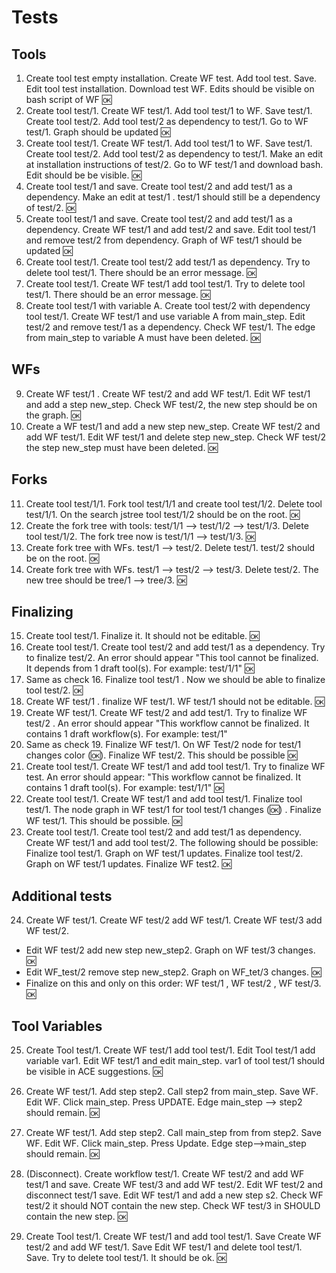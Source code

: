 
# Tests
## Tools 
1. Create tool test empty installation. Create WF test. Add tool test. Save. Edit tool test installation. Download test WF. Edits should be visible on bash script of WF 🆗  
2. Create tool test/1. Create WF test/1. Add tool test/1 to WF. Save test/1. Create tool test/2. Add tool test/2 as dependency to test/1. Go to WF test/1. Graph should be updated 🆗  
3. Create tool test/1. Create WF test/1. Add tool test/1 to WF. Save test/1. Create tool test/2. Add tool test/2 as dependency to test/1. Make an edit at installation instructions of test/2. Go to WF test/1 and download bash. Edit should be be visible. 🆗 
4. Create tool test/1 and save. Create tool test/2 and add test/1 as a dependency. Make an edit at test/1 . test/1 should still be a dependency of test/2. 🆗 
5. Create tool test/1 and save. Create tool test/2 and add test/1 as a dependency. Create WF test/1 and add test/2 and save. Edit tool test/1 and remove test/2 from dependency. Graph of WF test/1 should be updated 🆗 
6. Create tool test/1. Create tool test/2 add test/1 as dependency. Try to delete tool test/1. There should be an error message. 🆗 
7. Create tool test/1. Create WF test/1 add tool test/1. Try to delete tool test/1. There should be an error message. 🆗 
8. Create tool test/1 with variable A. Create tool test/2 with dependency tool test/1. Create WF test/1 and use variable A from main_step. Edit test/2 and remove test/1 as a dependency. Check WF test/1. The edge from main_step to variable A must have been deleted. 🆗 

## WFs
9. Create WF test/1 . Create WF test/2 and add WF test/1. Edit WF test/1 and add a step new_step. Check WF test/2, the new step should be on the graph. 🆗  
10. Create a WF test/1 and add a new step new_step. Create WF test/2 and add WF test/1. Edit WF test/1 and delete step new_step. Check WF test/2 the step new_step must have been deleted. 🆗 

## Forks
11. Create tool test/1/1. Fork tool test/1/1 and create tool test/1/2. Delete tool test/1/1. On the search jstree tool test/1/2 should be on the root. 🆗 
12. Create the fork tree with tools: test/1/1 --> test/1/2 --> test/1/3. Delete tool test/1/2. The fork tree now is test/1/1 --> test/1/3. 🆗 
13. Create fork tree with WFs. test/1 --> test/2. Delete test/1. test/2 should be on the root. 🆗 
14. Create fork tree with WFs. test/1 --> test/2 --> test/3. Delete test/2. The new tree should be tree/1 --> tree/3. 🆗 

## Finalizing
15. Create tool test/1. Finalize it. It should not be editable. 🆗 
16. Create tool test/1. Create tool test/2 and add test/1 as a dependency. Try to finalize test/2. An error should appear "This tool cannot be finalized. It depends from 1 draft tool(s). For example: test/1/1" 🆗 
17. Same as check 16. Finalize tool test/1 . Now we should be able to finalize tool test/2. 🆗 
18. Create WF test/1 . finalize WF test/1. WF test/1 should not be editable. 🆗 
19. Create WF test/1. Create WF test/2 and add test/1. Try to finalize WF test/2 . An error should appear "This workflow cannot be finalized. It contains 1 draft workflow(s). For example: test/1"
20. Same as check 19. Finalize WF test/1. On WF Test/2 node for test/1 changes color (🆗). Finalize WF test/2.  This should be possible 🆗 
21. Create tool test/1. Create WF test/1 and add tool test/1. Try to finalize WF test. An error should appear: "This workflow cannot be finalized. It contains 1 draft tool(s). For example: test/1/1" 🆗 
22. Create tool test/1. Create WF test/1 and add tool test/1. Finalize tool test/1. The node graph in WF test/1 for tool test/1 changes (🆗) . Finalize WF test/1. This should be possible. 🆗 
23. Create tool test/1. Create tool test/2 and add test/1 as dependency. Create WF test/1 and add tool  test/2.  The following should be possible: Finalize tool test/1. Graph on WF test/1 updates. Finalize tool test/2. Graph on WF test/1 updates. Finalize WF test2. 🆗  

## Additional tests
24. Create WF test/1. Create WF test/2 add WF test/1. Create WF test/3 add WF test/2. 
   * Edit WF test/2 add new step new_step2. Graph on WF test/3 changes. 🆗 
   * Edit WF_test/2 remove step new_step2. Graph on WF_tet/3 changes. 🆗 
   * Finalize on this and only on this order: WF test/1 , WF test/2 , WF test/3. 🆗 


## Tool Variables
25. Create Tool test/1. Create WF test/1 add tool test/1. Edit Tool test/1 add variable var1. Edit WF test/1 and edit main_step. var1 of tool test/1 should be visible in ACE suggestions. 🆗 

26. Create WF test/1. Add step step2. Call step2 from main_step. Save WF. Edit WF. Click main_step. Press UPDATE. Edge main_step --> step2 should remain. 🆗 
27. Create WF test/1. Add step step2. Call main_step from from step2. Save WF. Edit WF. Click main_step. Press Update. Edge step-->main_step should remain. 🆗 

28. (Disconnect). Create workflow test/1. Create WF test/2 and add WF test/1 and save. Create WF test/3 and add WF test/2. Edit WF test/2 and disconnect test/1 save. Edit WF test/1 and add a new step s2. Check WF test/2 it should NOT contain the new step. Check WF test/3 in SHOULD contain the new step. 🆗

29. Create Tool test/1. Create WF test/1 and add tool test/1. Save Create WF test/2 and add WF test/1. Save Edit WF test/1 and delete tool test/1. Save. Try to delete tool test/1. It should be ok. 🆗


